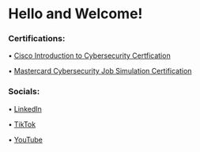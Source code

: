 <h1> Hello and Welcome!</h1>

<h3> Certifications: </h3>

• <a href = "https://drive.google.com/file/d/1JyzOdEgfmH6UaYhdwlKmWICkkbH9N6bS/view?usp=drivesdk">  Cisco Introduction to Cybersecurity Certfication</a>

• <a href = "https://forage-uploads-prod.s3.amazonaws.com/completion-certificates/mastercard/vcKAB5yYAgvemepGQ_Mastercard_mbk3yZPQm4hDvkX6K_1726799246502_completion_certificate.pdf">  Mastercard Cybersecurity Job Simulation Certification</a>

<h3> Socials: </h3>

• <a href = "http://linkedin.com/in/saaim-f-0689731a4"> LinkedIn</a>

• <a href = "https://www.tiktok.com/@cyber.times?_t=8px65cDIZv5&_r=1"> TikTok</a>

• <a href = "https://youtube.com/@cyber_times?si=8gdwkr8WU4IwsA_X"> YouTube</a>